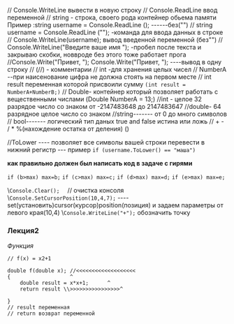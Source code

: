 // Console.WriteLine вывести в новую строку
// Console.ReadLine ввод переменной
// string - строка, своего рода контейнер обьема памяти Пример :string username = Console.ReadLine (); ------без("")
// string username = Console.ReadLine (""); -команда для ввода данных в строке
// Console.WriteLine(username); вывод введенной переменной (без"")
// Console.WriteLine("Введите ваше имя "); -пробел после текста и закрываю скобки, новвроде без этого тоже работает прога
//Console.Write("Привет, "); Console.Write("Привет, "); ----вывод в одну строку
// (//) - комментарии 
// int -для хранения целых чисел
// NumberA --при наисенование цифра не должна стоять на первом месте
// int result переменная которой присвоили сумму 
`(int result = NumberA+NumberB;)`
// Double- контейнер который позволяет работать  с вещественными числами (Double NumberA = 13;)
//int - целое 32 разрядое число со знаком от -2147483648 до 2147483647
//double- 64 разрядное целое число со знаком 
//string------- от 0 до много символов
// bool------- логический тип даных true and false истина или ложь
// + -  / * %(нахождение остатка от деления) ()

//ToLower ---- позволяет все символы вашей строки перевести в нижний регистр --- пример `if (username.ToLower() == "маша")`

 **как правильно должен был написать код в задаче с гирями**

`if (b>max) max=b;`
`if (c>max) max=c;`
`if (d>max) max=d;`
`if (e>max) max=e;`

\\`Console.Clear();  `               //  очистка консоля
\\`Console.SetCursorPosition(10,4,7);` ----set(установить)cursor(курсор)position(позиция) и задаем параметры от левого края(10,4)
\\`Console.WriteLine("+");`   обозначить точку
### Лекция2
_Функция_

```
// f(x) = x2+1

double f(double x); //<<<<<<<<<<<<<<<<<<<
{					^
	double result = x*x+1;		^
	return result \\>>>>>>>>>>>>>>>>^
	
}
// result переменная
// return возврат переменной

```